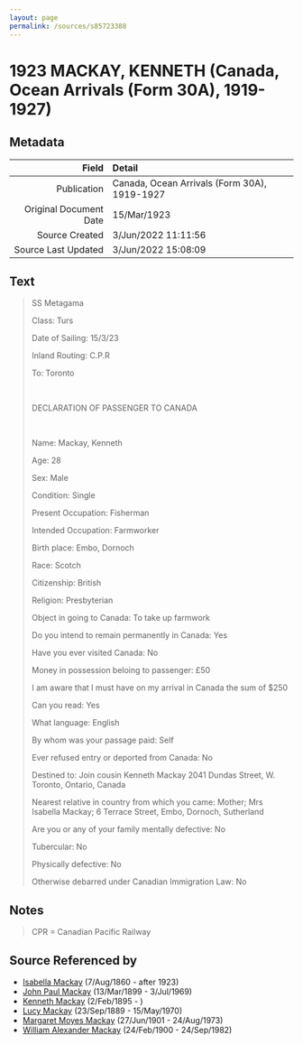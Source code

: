 ```yaml
---
layout: page
permalink: /sources/s85723388
---
```


# 1923 MACKAY, KENNETH (Canada, Ocean Arrivals (Form 30A), 1919-1927)

## Metadata

Field | Detail
---:|:---
Publication | Canada, Ocean Arrivals (Form 30A), 1919-1927
Original Document Date | 15/Mar/1923
Source Created | 3/Jun/2022 11:11:56
Source Last Updated | 3/Jun/2022 15:08:09

## Text

> SS Metagama
>
> Class: Turs
>
> Date of Sailing: 15/3/23
>
> Inland Routing: C.P.R
>
> To: Toronto
>
> <br/>
>
> DECLARATION OF PASSENGER TO CANADA
>
> <br/>
>
> Name: Mackay, Kenneth
>
> Age: 28
>
> Sex: Male
>
> Condition: Single
>
> Present Occupation: Fisherman
>
> Intended Occupation: Farmworker
>
> Birth place: Embo, Dornoch
>
> Race: Scotch
>
> Citizenship: British
>
> Religion: Presbyterian
>
> Object in going to Canada: To take up farmwork
>
> Do you intend to remain permanently in Canada: Yes
>
> Have you ever visited Canada: No
>
> Money in possession beloing to passenger: £50
>
> I am aware that I must have on my arrival in Canada the sum of $250
>
> Can you read: Yes
>
> What language: English
>
> By whom was your passage paid: Self
>
> Ever refused entry or deported from Canada: No
>
> Destined to: Join cousin Kenneth Mackay 2041 Dundas Street, W. Toronto, Ontario, Canada
>
> Nearest relative in country from which you came: Mother; Mrs Isabella Mackay; 6 Terrace Street, Embo, Dornoch, Sutherland
>
> Are you or any of your family mentally defective: No
>
> Tubercular: No
>
> Physically defective: No
>
> Otherwise debarred under Canadian Immigration Law: No
>

## Notes

> CPR = Canadian Pacific Railway
>


## Source Referenced by

* [Isabella Mackay](../people/@32797554@-isabella-mackay-b1860-8-7-d1923.md) (7/Aug/1860 - after 1923)
* [John Paul Mackay](../people/@57646474@-john-paul-mackay-b1899-3-13-d1969-7-3.md) (13/Mar/1899 - 3/Jul/1969)
* [Kenneth Mackay](../people/@48909111@-kenneth-mackay-b1895-2-2-d.md) (2/Feb/1895 - )
* [Lucy Mackay](../people/@16587624@-lucy-mackay-b1889-9-23-d1970-5-15.md) (23/Sep/1889 - 15/May/1970)
* [Margaret Moyes Mackay](../people/@178005@-margaret-moyes-mackay-b1901-6-27-d1973-8-24.md) (27/Jun/1901 - 24/Aug/1973)
* [William Alexander Mackay](../people/@9383584@-william-alexander-mackay-b1900-2-24-d1982-9-24.md) (24/Feb/1900 - 24/Sep/1982)
